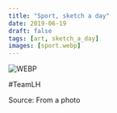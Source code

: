 ```yaml
---
title: "Sport, sketch a day"
date: 2019-06-19
draft: false
tags: [art, sketch_a_day]
images: [sport.webp]
---
```


![WEBP](sport.webp "Magical")

#TeamLH

Source: From a photo
